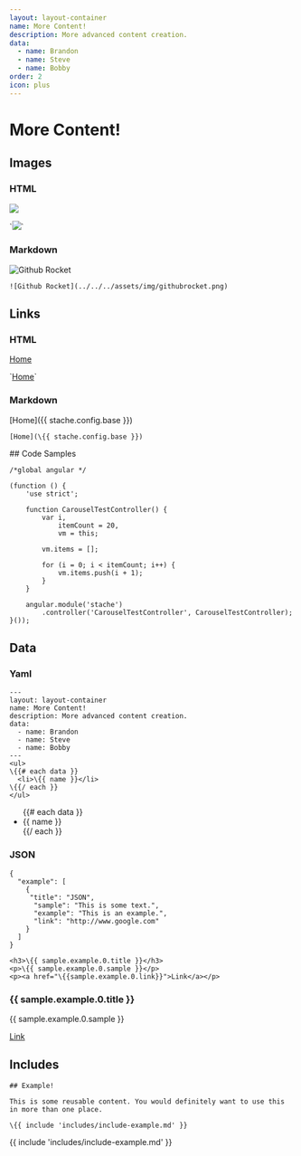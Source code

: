 ```yaml
---
layout: layout-container
name: More Content!
description: More advanced content creation.
data:
  - name: Brandon
  - name: Steve
  - name: Bobby
order: 2
icon: plus
---
```


# More Content!

## Images

<p>
  <h3>HTML</h3>
  <img src="../../../assets/img/githubrocket.png">
  <p>`<img src="../../../assets/img/githubrocket.png">`</p>
</p>

### Markdown
![Github Rocket](../../../assets/img/githubrocket.png)

`![Github Rocket](../../../assets/img/githubrocket.png)`


## Links

<p>
  <h3>HTML</h3>
  <a href="{{ stache.config.base }}">Home</a>
  <p ng-non-bindable>`<a href="{{ stache.config.base }}">Home</a>`</p>
</p>

### Markdown
<div ng-non-bindable>

[Home]({{ stache.config.base }})

`[Home](\{{ stache.config.base }})`

</div>
## Code Samples

<pre><code class="language-javascript">/*global angular */

(function () {
    'use strict';

    function CarouselTestController() {
        var i,
            itemCount = 20,
            vm = this;

        vm.items = [];

        for (i = 0; i < itemCount; i++) {
            vm.items.push(i + 1);
        }
    }

    angular.module('stache')
        .controller('CarouselTestController', CarouselTestController);
}());</code></pre>

## Data

### Yaml

<pre ng-non-bindable><code class="language-yaml" ng-non-bindable>---
layout: layout-container
name: More Content!
description: More advanced content creation.
data:
  - name: Brandon
  - name: Steve
  - name: Bobby
---
&lt;ul&gt;
\{{# each data }}
  &lt;li&gt;\{{ name }}&lt;/li&gt;
\{{/ each }}
&lt;/ul&gt;
</code></pre>

<ul>
  {{# each data }}
  <li>{{ name }}</li>
  {{/ each }}
</ul>

### JSON

<pre ng-non-bindable><code ng-non-bindable>{
  "example": [
    {
     "title": "JSON",
      "sample": "This is some text.",
      "example": "This is an example.",
      "link": "http://www.google.com"
    }
  ]
}

&lt;h3&gt;\{{ sample.example.0.title }}&lt;/h3&gt;
&lt;p&gt;\{{ sample.example.0.sample }}&lt;/p&gt;
&lt;p&gt;&lt;a href="\{{sample.example.0.link}}"&gt;Link&lt;/a&gt;&lt;/p&gt;</code></pre>

<h3>{{ sample.example.0.title }}</h3>
<p>{{ sample.example.0.sample }}</p>
<p><a href="{{sample.example.0.link}}">Link</a></p>

## Includes

<pre><code ng-non-bindable>## Example!

This is some reusable content. You would definitely want to use this in more than one place.

\{{ include 'includes/include-example.md' }}</code></pre>

{{ include 'includes/include-example.md' }}
